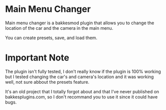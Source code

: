 # Main Menu Changer

Main menu changer is a bakkesmod plugin that allows you to change the location of the car and the camera in the main menu.

You can create presets, save, and load them.

# Important Note

The plugin isn't fully tested, I don't really know if the plugin is 100% working but I tested changing the car's and camera's location and it was working well, not sure abbout the presets feature.

It's an old project that I totally forgot about and that I've never published on bakkesplugins.com, so I don't recommand you to use it since it could have bugs.